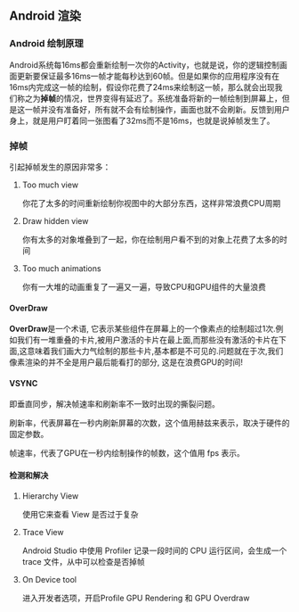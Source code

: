 ## Android 渲染

### Android 绘制原理

Android系统每16ms都会重新绘制一次你的Activity，也就是说，你的逻辑控制画面更新要保证最多16ms一帧才能每秒达到60帧。但是如果你的应用程序没有在16ms内完成这一帧的绘制，假设你花费了24ms来绘制这一帧，那么就会出现我们称之为**掉帧**的情况，世界变得有延迟了。系统准备将新的一帧绘制到屏幕上，但是这一帧并没有准备好，所有就不会有绘制操作，画面也就不会刷新。反馈到用户身上，就是用户盯着同一张图看了32ms而不是16ms，也就是说掉帧发生了。

### 掉帧

引起掉帧发生的原因非常多：

1. Too much view

   你花了太多的时间重新绘制你视图中的大部分东西，这样非常浪费CPU周期

2. Draw hidden view

   你有太多的对象堆叠到了一起，你在绘制用户看不到的对象上花费了太多的时间

3. Too much animations

   你有一大堆的动画重复了一遍又一遍，导致CPU和GPU组件的大量浪费

#### OverDraw

**OverDraw**是一个术语, 它表示某些组件在屏幕上的一个像素点的绘制超过1次.例如我们有一堆重叠的卡片,被用户激活的卡片在最上面,而那些没有激活的卡片在下面,这意味着我们画大力气绘制的那些卡片,基本都是不可见的.问题就在于次,我们像素渲染的并不全是用户最后能看打的部分, 这是在浪费GPU的时间!

#### VSYNC

即垂直同步，解决帧速率和刷新率不一致时出现的撕裂问题。

刷新率，代表屏幕在一秒内刷新屏幕的次数，这个值用赫兹来表示，取决于硬件的固定参数。

帧速率，代表了GPU在一秒内绘制操作的帧数，这个值用 fps 表示。

#### 检测和解决

1. Hierarchy View

   使用它来查看 View 是否过于复杂

2. Trace View

   Android Studio 中使用 Profiler 记录一段时间的 CPU 运行区间，会生成一个 trace 文件，从中可以检查是否掉帧

3. On Device tool

   进入开发者选项，开启Profile GPU Rendering 和 GPU Overdraw